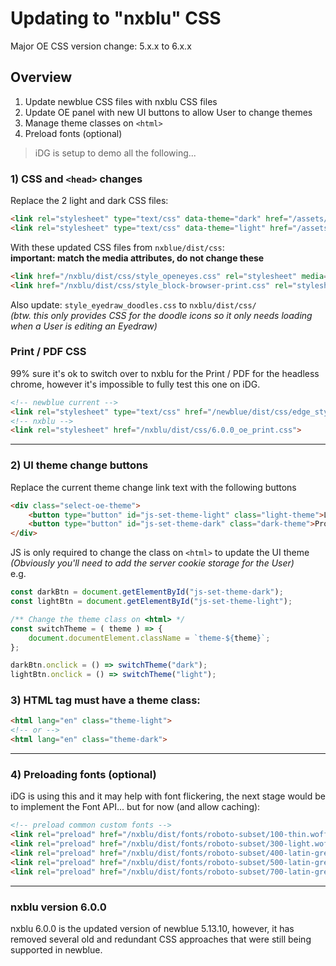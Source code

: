 # Updating to "nxblu" CSS

Major OE CSS version change: 5.x.x to 6.x.x

## Overview

1. Update newblue CSS files with nxblu CSS files
2. Update OE panel with new UI buttons to allow User to change themes
3. Manage theme classes on `<html>`
4. Preload fonts (optional)

> iDG is setup to demo all the following...

### 1) CSS and `<head>` changes

Replace the 2 light and dark CSS files:

```html
<link rel="stylesheet" type="text/css" data-theme="dark" href="/assets/2ab3e0f0/dist/css/style_oe_dark.3.css" media="none">
<link rel="stylesheet" type="text/css" data-theme="light" href="/assets/2ab3e0f0/dist/css/style_oe_light.3.css">
```

With these updated CSS files from `nxblue/dist/css`:  
**important: match the media attributes, do not change these**

```html
<link href="/nxblu/dist/css/style_openeyes.css" rel="stylesheet" media="screen">
<link href="/nxblu/dist/css/style_block-browser-print.css" rel="stylesheet" media="print">
```

Also update: `style_eyedraw_doodles.css` to `nxblu/dist/css/`  
*(btw. this only provides CSS for the doodle icons so it only needs loading when a User is editing an Eyedraw)*

### Print / PDF CSS 

99% sure it's ok to switch over to nxblu for the Print / PDF for the headless chrome, however it's impossible to fully test this one on iDG.

```html
<!-- newblue current -->
<link rel="stylesheet" type="text/css" href="/newblue/dist/css/edge_style_oe_print.3.css">
<!-- nxblu -->
<link rel="stylesheet" href="/nxblu/dist/css/6.0.0_oe_print.css">
```



---

### 2) UI theme change buttons

Replace the current theme change link text with the following buttons

```html
<div class="select-oe-theme">
    <button type="button" id="js-set-theme-light" class="light-theme">Light theme</button>
    <button type="button" id="js-set-theme-dark" class="dark-theme">Pro theme</button>
</div>
```

JS is only required to change the class on `<html>` to update the UI theme  
*(Obviously you'll need to add the server cookie storage for the User)*  
e.g.

```js
const darkBtn = document.getElementById("js-set-theme-dark");
const lightBtn = document.getElementById("js-set-theme-light");

/** Change the theme class on <html> */
const switchTheme = ( theme ) => {
	document.documentElement.className = `theme-${theme}`;
};

darkBtn.onclick = () => switchTheme("dark");
lightBtn.onclick = () => switchTheme("light");
```

### 3) HTML tag must have a theme class:

```html
<html lang="en" class="theme-light">
<!-- or -->
<html lang="en" class="theme-dark">
```
---

### 4) Preloading fonts (optional)
iDG is using this and it may help with font flickering, the next stage would be to implement the Font API... but for now (and allow caching):
```html
<!-- preload common custom fonts -->
<link rel="preload" href="/nxblu/dist/fonts/roboto-subset/100-thin.woff2" as="font" type="font/woff2" crossorigin>
<link rel="preload" href="/nxblu/dist/fonts/roboto-subset/300-light.woff2" as="font" type="font/woff2" crossorigin>
<link rel="preload" href="/nxblu/dist/fonts/roboto-subset/400-latin-greek.woff2" as="font" type="font/woff2" crossorigin>
<link rel="preload" href="/nxblu/dist/fonts/roboto-subset/500-latin-greek.woff2" as="font" type="font/woff2" crossorigin>
<link rel="preload" href="/nxblu/dist/fonts/roboto-subset/700-latin-greek.woff2" as="font" type="font/woff2" crossorigin>
```

---

### nxblu version 6.0.0

nxblu 6.0.0 is the updated version of newblue 5.13.10, however, it has removed several old and redundant CSS approaches that were still being supported in newblue.







